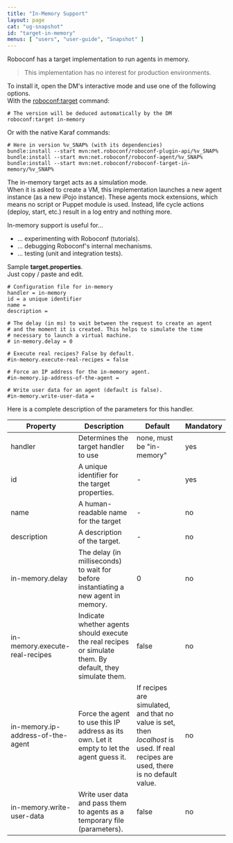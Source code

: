 ```yaml
---
title: "In-Memory Support"
layout: page
cat: "ug-snapshot"
id: "target-in-memory"
menus: [ "users", "user-guide", "Snapshot" ]
---
```


Roboconf has a target implementation to run agents in memory.    

> This implementation has no interest for production environments.

To install it, open the DM's interactive mode and use one of the following options.  
With the [roboconf:target](karaf-commands-for-the-dm.html) command:

```properties
# The version will be deduced automatically by the DM
roboconf:target in-memory
```

Or with the native Karaf commands:

```properties
# Here in version %v_SNAP% (with its dependencies)
bundle:install --start mvn:net.roboconf/roboconf-plugin-api/%v_SNAP%
bundle:install --start mvn:net.roboconf/roboconf-agent/%v_SNAP%
bundle:install --start mvn:net.roboconf/roboconf-target-in-memory/%v_SNAP%
```

The in-memory target acts as a simulation mode.  
When it is asked to create a VM, this implementation launches a new agent instance (as a new
iPojo instance). These agents mock extensions, which means no script or Puppet module is used.
Instead, life cycle actions (deploy, start, etc.) result in a log entry and nothing more.

In-memory support is useful for...

* ... experimenting with Roboconf (tutorials).
* ... debugging Roboconf's internal mechanisms.
* ... testing (unit and integration tests).

Sample **target.properties**.  
Just copy / paste and edit.

```properties
# Configuration file for in-memory
handler = in-memory
id = a unique identifier
name = 
description = 

# The delay (in ms) to wait between the request to create an agent
# and the moment it is created. This helps to simulate the time
# necessary to launch a virtual machine.
# in-memory.delay = 0

# Execute real recipes? False by default.
#in-memory.execute-real-recipes = false

# Force an IP address for the in-memory agent.
#in-memory.ip-address-of-the-agent = 

# Write user data for an agent (default is false).
#in-memory.write-user-data = 
```

Here is a complete description of the parameters for this handler.

| Property | Description | Default | Mandatory |
| --- | --- | --- | --- |
| handler | Determines the target handler to use | none, must be "in-memory" | yes |
| id | A unique identifier for the target properties. | - | yes |
| name | A human-readable name for the target | - | no |
| description | A description of the target. | - | no |
| in-memory.delay | The delay (in milliseconds) to wait for before instantiating a new agent in memory. | 0 | no |
| in-memory.execute-real-recipes | Indicate whether agents should execute the real recipes or simulate them. By default, they simulate them. | false | no |
| in-memory.ip-address-of-the-agent | Force the agent to use this IP address as its own. Let it empty to let the agent guess it. | If recipes are simulated, and that no value is set, then *localhost* is used. If real recipes are used, there is no default value. | no |
| in-memory.write-user-data | Write user data and pass them to agents as a temporary file (parameters). | false | no |
